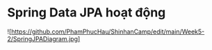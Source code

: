 # Spring Data JPA hoạt động
![https://github.com/PhamPhucHau/ShinhanCamp/edit/main/Week5-2/SpringJPADiagram.jpg]

